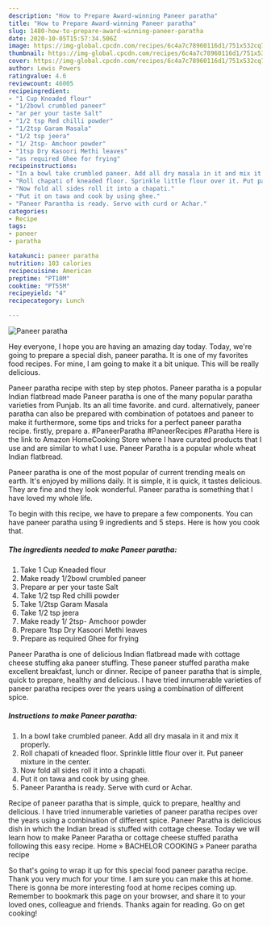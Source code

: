 ```yaml
---
description: "How to Prepare Award-winning Paneer paratha"
title: "How to Prepare Award-winning Paneer paratha"
slug: 1480-how-to-prepare-award-winning-paneer-paratha
date: 2020-10-05T15:57:34.506Z
image: https://img-global.cpcdn.com/recipes/6c4a7c78960116d1/751x532cq70/paneer-paratha-recipe-main-photo.jpg
thumbnail: https://img-global.cpcdn.com/recipes/6c4a7c78960116d1/751x532cq70/paneer-paratha-recipe-main-photo.jpg
cover: https://img-global.cpcdn.com/recipes/6c4a7c78960116d1/751x532cq70/paneer-paratha-recipe-main-photo.jpg
author: Lewis Powers
ratingvalue: 4.6
reviewcount: 46005
recipeingredient:
- "1 Cup Kneaded flour"
- "1/2bowl crumbled paneer"
- "ar per your taste Salt"
- "1/2 tsp Red chilli powder"
- "1/2tsp Garam Masala"
- "1/2 tsp jeera"
- "1/ 2tsp- Amchoor powder"
- "1tsp Dry Kasoori Methi leaves"
- "as required Ghee for frying"
recipeinstructions:
- "In a bowl take crumbled paneer. Add all dry masala in it and mix it properly."
- "Roll chapati of kneaded floor. Sprinkle little flour over it. Put paneer mixture in the center."
- "Now fold all sides roll it into a chapati."
- "Put it on tawa and cook by using ghee."
- "Paneer Parantha is ready. Serve with curd or Achar."
categories:
- Recipe
tags:
- paneer
- paratha

katakunci: paneer paratha 
nutrition: 103 calories
recipecuisine: American
preptime: "PT10M"
cooktime: "PT55M"
recipeyield: "4"
recipecategory: Lunch

---
```



![Paneer paratha](https://img-global.cpcdn.com/recipes/6c4a7c78960116d1/751x532cq70/paneer-paratha-recipe-main-photo.jpg)

Hey everyone, I hope you are having an amazing day today. Today, we're going to prepare a special dish, paneer paratha. It is one of my favorites food recipes. For mine, I am going to make it a bit unique. This will be really delicious.

Paneer paratha recipe with step by step photos. Paneer paratha is a popular Indian flatbread made Paneer paratha is one of the many popular paratha varieties from Punjab. Its an all time favorite. and curd. alternatively, paneer paratha can also be prepared with combination of potatoes and paneer to make it furthermore, some tips and tricks for a perfect paneer paratha recipe. firstly, prepare a. #PaneerParatha #PaneerRecipes #Paratha Here is the link to Amazon HomeCooking Store where I have curated products that I use and are similar to what I use. Paneer Paratha is a popular whole wheat Indian flatbread.

Paneer paratha is one of the most popular of current trending meals on earth. It's enjoyed by millions daily. It is simple, it is quick, it tastes delicious. They are fine and they look wonderful. Paneer paratha is something that I have loved my whole life.


To begin with this recipe, we have to prepare a few components. You can have paneer paratha using 9 ingredients and 5 steps. Here is how you cook that.

<!--inarticleads1-->

##### The ingredients needed to make Paneer paratha:

1. Take 1 Cup Kneaded flour
1. Make ready 1/2bowl crumbled paneer
1. Prepare ar per your taste Salt
1. Take 1/2 tsp Red chilli powder
1. Take 1/2tsp Garam Masala
1. Take 1/2 tsp jeera
1. Make ready 1/ 2tsp- Amchoor powder
1. Prepare 1tsp Dry Kasoori Methi leaves
1. Prepare as required Ghee for frying


Paneer Paratha is one of delicious Indian flatbread made with cottage cheese stuffing aka paneer stuffing. These paneer stuffed paratha make excellent breakfast, lunch or dinner. Recipe of paneer paratha that is simple, quick to prepare, healthy and delicious. I have tried innumerable varieties of paneer paratha recipes over the years using a combination of different spice. 

<!--inarticleads2-->

##### Instructions to make Paneer paratha:

1. In a bowl take crumbled paneer. Add all dry masala in it and mix it properly.
1. Roll chapati of kneaded floor. Sprinkle little flour over it. Put paneer mixture in the center.
1. Now fold all sides roll it into a chapati.
1. Put it on tawa and cook by using ghee.
1. Paneer Parantha is ready. Serve with curd or Achar.


Recipe of paneer paratha that is simple, quick to prepare, healthy and delicious. I have tried innumerable varieties of paneer paratha recipes over the years using a combination of different spice. Paneer Paratha is delicious dish in which the Indian bread is stuffed with cottage cheese. Today we will learn how to make Paneer Paratha or cottage cheese stuffed paratha following this easy recipe. Home » BACHELOR COOKING » Paneer paratha recipe 

So that's going to wrap it up for this special food paneer paratha recipe. Thank you very much for your time. I am sure you can make this at home. There is gonna be more interesting food at home recipes coming up. Remember to bookmark this page on your browser, and share it to your loved ones, colleague and friends. Thanks again for reading. Go on get cooking!
